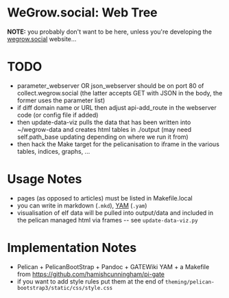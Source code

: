 WeGrow.social: Web Tree
=======

**NOTE:** you probably don't want to be here, unless you're developing the
[wegrow.social](https://wegrow.social) website...

# TODO

- parameter\_webserver OR json\_webserver should be on port 80 of
  collect.wegrow.social (the latter accepts GET with JSON in the body, the
  former uses the parameter list)
- if diff domain name or URL then adjust api-add\_route in the webserver code
  (or config file if added)
- then update-data-viz pulls the data that has been written into ~/wegrow-data
  and creates html tables in ./output (may need self.path\_base updating
  depending on where we run it from)
- then hack the Make target for the pelicanisation to iframe in the various
  tables, indices, graphs, ...

# Usage Notes

- pages (as opposed to articles) must be listed in Makefile.local
- you can write in markdown (`.mkd`),
  [YAM](https://gate.ac.uk/gatewiki/cow/doc/gatewiki.html#section-3.8.)
  (`.yam`)
- visualisation of elf data will be pulled into output/data and included in
  the pelican managed html via frames -- see `update-data-viz.py`

# Implementation Notes

- Pelican + PelicanBootStrap + Pandoc + GATEWiki YAM + a Makefile from
  https://github.com/hamishcunningham/pi-gate
- if you want to add style rules put them at the end of
  `theming/pelican-bootstrap3/static/css/style.css`
